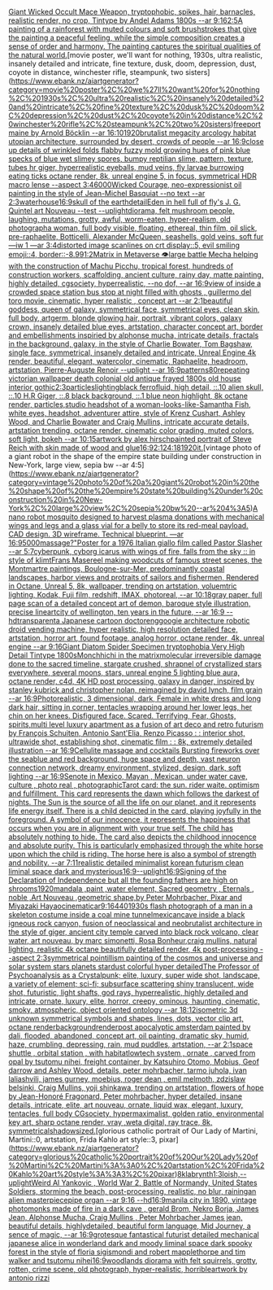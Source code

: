 [Giant Wicked Occult Mace Weapon, tryptophobic, spikes, hair, barnacles, realistic render, no crop, Tintype by Andel Adams 1800s --ar 9:16](https://www.ebank.nz/aiartgenerator?category=Giant%20Wicked%20Occult%20Mace%20Weapon%2C%20tryptophobic%2C%20spikes%2C%20hair%2C%20barnacles%2C%20realistic%20render%2C%20no%20crop%2C%20Tintype%20by%20Andel%20Adams%201800s%20--ar%209%3A16)[2:5](https://www.ebank.nz/aiartgenerator?category=2%3A5)[A painting of a rainforest with muted colours and soft brushstrokes that give the painting a peaceful feeling, while the simple composition creates a sense of order and harmony. The painting captures the spiritual qualities of the natural world.](https://www.ebank.nz/aiartgenerator?category=A%20painting%20of%20a%20rainforest%20with%20muted%20colours%20and%20soft%20brushstrokes%20that%20give%20the%20painting%20a%20peaceful%20feeling%2C%20while%20the%20simple%20composition%20creates%20a%20sense%20of%20order%20and%20harmony.%20The%20painting%20captures%20the%20spiritual%20qualities%20of%20the%20natural%20world.)[movie poster, we'll want for nothing, 1930s, ultra realistic, insanely detailed and intricate, fine texture, dusk, doom, depression, dust, coyote in distance, winchester rifle, steampunk, two sisters](https://www.ebank.nz/aiartgenerator?category=movie%20poster%2C%20we%27ll%20want%20for%20nothing%2C%201930s%2C%20ultra%20realistic%2C%20insanely%20detailed%20and%20intricate%2C%20fine%20texture%2C%20dusk%2C%20doom%2C%20depression%2C%20dust%2C%20coyote%20in%20distance%2C%20winchester%20rifle%2C%20steampunk%2C%20two%20sisters)[freeport maine by Arnold Böcklin --ar 16:10](https://www.ebank.nz/aiartgenerator?category=freeport%20maine%20by%20Arnold%20B%C3%B6cklin%20--ar%2016%3A10)[1920](https://www.ebank.nz/aiartgenerator?category=1920)[brutalist megacity arcology habitat utopian architecture, surrounded by desert, crowds of people --ar 16:9](https://www.ebank.nz/aiartgenerator?category=brutalist%20megacity%20arcology%20habitat%20utopian%20architecture%2C%20surrounded%20by%20desert%2C%20crowds%20of%20people%20--ar%2016%3A9)[close up details of wrinkled folds flabby fuzzy mold growing hues of pink blue specks of blue wet slimey spores, bumpy reptilian slime, pattern, texture, tubes hr giger, hyperrealistic eyeballs, mud veins, fly larvae burrowing eating ticks octane render, 8k, unreal engine 5, in focus, symmetrical HDR macro lense --aspect 3:4](https://www.ebank.nz/aiartgenerator?category=close%20up%20details%20of%20wrinkled%20folds%20flabby%20fuzzy%20mold%20growing%20hues%20of%20pink%20blue%20specks%20of%20blue%20wet%20slimey%20spores%2C%20bumpy%20reptilian%20slime%2C%20pattern%2C%20texture%2C%20tubes%20hr%20giger%2C%20hyperrealistic%20eyeballs%2C%20mud%20veins%2C%20fly%20larvae%20burrowing%20eating%20ticks%20octane%20render%2C%208k%2C%20unreal%20engine%205%2C%20in%20focus%2C%20symmetrical%20HDR%20macro%20lense%20--aspect%203%3A4)[6000](https://www.ebank.nz/aiartgenerator?category=6000)[Wicked Courage, neo-expressionist oil painting in the style of Jean-Michel Basquiat --no text --ar 2:3](https://www.ebank.nz/aiartgenerator?category=Wicked%20Courage%2C%20neo-expressionist%20oil%20painting%20in%20the%20style%20of%20Jean-Michel%20Basquiat%20--no%20text%20--ar%202%3A3)[waterhouse](https://www.ebank.nz/aiartgenerator?category=waterhouse)[16:9](https://www.ebank.nz/aiartgenerator?category=16%3A9)[skull of the earth](https://www.ebank.nz/aiartgenerator?category=skull%20of%20the%20earth)[detail](https://www.ebank.nz/aiartgenerator?category=detail)[](https://www.ebank.nz/aiartgenerator?category=)[Eden in hell full of fly's J. G. Quintel art Nouveau --test --uplight](https://www.ebank.nz/aiartgenerator?category=Eden%20in%20hell%20full%20of%20fly%27s%20J.%20G.%20Quintel%20art%20Nouveau%20--test%20--uplight)[diorama, felt mushroom people, laughing, mutations, grotty, awful, worm-eaten, hyper-realism, old photograph](https://www.ebank.nz/aiartgenerator?category=diorama%2C%20felt%20mushroom%20people%2C%20laughing%2C%20mutations%2C%20grotty%2C%20awful%2C%20worm-eaten%2C%20hyper-realism%2C%20old%20photograph)[a woman, full body visible, floating, ethereal, thin film, oil slick, pre-raphaelite, Botticelli, Alexander McQueen, seashells, gold veins, soft fur —iw 1 —ar 3:4](https://www.ebank.nz/aiartgenerator?category=a%20woman%2C%20full%20body%20visible%2C%20floating%2C%20ethereal%2C%20thin%20film%2C%20oil%20slick%2C%20pre-raphaelite%2C%20Botticelli%2C%20Alexander%20McQueen%2C%20seashells%2C%20gold%20veins%2C%20soft%20fur%20%E2%80%94iw%201%20%E2%80%94ar%203%3A4)[distorted image scanlines on crt display::5, evil smiling emoji::4, border::-8.99](https://www.ebank.nz/aiartgenerator?category=distorted%20image%20scanlines%20on%20crt%20display%3A%3A5%2C%20evil%20smiling%20emoji%3A%3A4%2C%20border%3A%3A-8.99)[1:2](https://www.ebank.nz/aiartgenerator?category=1%3A2)[Matrix in Metaverse 👁](https://www.ebank.nz/aiartgenerator?category=Matrix%20in%20Metaverse%20%F0%9F%91%81)[large battle Mecha helping with the construction of Machu Picchu, tropical forest, hundreds of construction workers, scaffolding, ancient culture, rainy day, matte painting, highly detailed, cgsociety, hyperrealistic, --no dof, --ar 16:9](https://www.ebank.nz/aiartgenerator?category=large%20battle%20Mecha%20helping%20with%20the%20construction%20of%20Machu%20Picchu%2C%20tropical%20forest%2C%20hundreds%20of%20construction%20workers%2C%20scaffolding%2C%20ancient%20culture%2C%20rainy%20day%2C%20matte%20painting%2C%20highly%20detailed%2C%20cgsociety%2C%20hyperrealistic%2C%20--no%20dof%2C%20--ar%2016%3A9)[view of inside a crowded space station bus stop at night filled with ghosts , guillermo del toro movie, cinematic, hyper realistic , concept art --ar 2:1](https://www.ebank.nz/aiartgenerator?category=view%20of%20inside%20a%20crowded%20space%20station%20bus%20stop%20at%20night%20filled%20with%20ghosts%20%2C%20guillermo%20del%20toro%20movie%2C%20cinematic%2C%20hyper%20realistic%20%2C%20concept%20art%20--ar%202%3A1)[beautiful goddess, queen of galaxy, symmetrical face, symmetrical eyes, clean skin, full body, artgerm, blonde glowing hair, portrait, vibrant colors, galaxy crown, insanely detailed blue eyes, artstation, character concept art, border and embellishments inspiried by alphonse mucha, intricate details, fractals in the background, galaxy, in the style of Charlie Bowater, Tom Bagshaw, single face, symmetrical, insanely detailed and intricate, Unreal Engine 4k render, beautiful, elegant, watercolor, cinematic, Raphaelite, headroom, artstation, Pierre-Auguste Renoir --uplight --ar 16:9](https://www.ebank.nz/aiartgenerator?category=beautiful%20goddess%2C%20queen%20of%20galaxy%2C%20symmetrical%20face%2C%20symmetrical%20eyes%2C%20clean%20skin%2C%20full%20body%2C%20artgerm%2C%20blonde%20glowing%20hair%2C%20portrait%2C%20vibrant%20colors%2C%20galaxy%20crown%2C%20insanely%20detailed%20blue%20eyes%2C%20artstation%2C%20character%20concept%20art%2C%20border%20and%20embellishments%20inspiried%20by%20alphonse%20mucha%2C%20intricate%20details%2C%20fractals%20in%20the%20background%2C%20galaxy%2C%20in%20the%20style%20of%20Charlie%20Bowater%2C%20Tom%20Bagshaw%2C%20single%20face%2C%20symmetrical%2C%20insanely%20detailed%20and%20intricate%2C%20Unreal%20Engine%204k%20render%2C%20beautiful%2C%20elegant%2C%20watercolor%2C%20cinematic%2C%20Raphaelite%2C%20headroom%2C%20artstation%2C%20Pierre-Auguste%20Renoir%20--uplight%20--ar%2016%3A9)[patterns](https://www.ebank.nz/aiartgenerator?category=patterns)[80](https://www.ebank.nz/aiartgenerator?category=80)[repeating victorian wallpaper death colonial old antique frayed 1800s old house interior gothic](https://www.ebank.nz/aiartgenerator?category=repeating%20victorian%20wallpaper%20death%20colonial%20old%20antique%20frayed%201800s%20old%20house%20interior%20gothic)[2:3](https://www.ebank.nz/aiartgenerator?category=2%3A3)[particles](https://www.ebank.nz/aiartgenerator?category=particles)[lighting](https://www.ebank.nz/aiartgenerator?category=lighting)[black ferrofluid, high detail, ::.10 alien skull, ::.10 H.R Giger, ::.8 black background, ::.1 blue neon highlight, 8k octane render, particles,](https://www.ebank.nz/aiartgenerator?category=black%20ferrofluid%2C%20high%20detail%2C%20%3A%3A.10%20alien%20skull%2C%20%3A%3A.10%20H.R%20Giger%2C%20%3A%3A.8%20black%20background%2C%20%3A%3A.1%20blue%20neon%20highlight%2C%208k%20octane%20render%2C%20particles%2C)[studio headshot of a woman-looks-like-Samantha Fish, white eyes, headshot, adventurer attire, style of Krenz Cushart, Ashley Wood, and Charlie Bowater and Craig Mullins, intricate accurate details, artstation trending, octane render, cinematic color grading, muted colors, soft light, bokeh --ar 10:15](https://www.ebank.nz/aiartgenerator?category=studio%20headshot%20of%20a%20woman-looks-like-Samantha%20Fish%2C%20white%20eyes%2C%20headshot%2C%20adventurer%20attire%2C%20style%20of%20Krenz%20Cushart%2C%20Ashley%20Wood%2C%20and%20Charlie%20Bowater%20and%20Craig%20Mullins%2C%20intricate%20accurate%20details%2C%20artstation%20trending%2C%20octane%20render%2C%20cinematic%20color%20grading%2C%20muted%20colors%2C%20soft%20light%2C%20bokeh%20--ar%2010%3A15)[artwork by alex hirsch](https://www.ebank.nz/aiartgenerator?category=artwork%20by%20alex%20hirsch)[painted portrait of Steve Reich with skin made of wood and glue](https://www.ebank.nz/aiartgenerator?category=painted%20portrait%20of%20Steve%20Reich%20with%20skin%20made%20of%20wood%20and%20glue)[16:9](https://www.ebank.nz/aiartgenerator?category=16%3A9)[2:1](https://www.ebank.nz/aiartgenerator?category=2%3A1)[24:18](https://www.ebank.nz/aiartgenerator?category=24%3A18)[1920](https://www.ebank.nz/aiartgenerator?category=1920)[it.](https://www.ebank.nz/aiartgenerator?category=it.)[vintage photo of a giant robot in the shape of the empire state building under construction in New-York, large view, sepia bw --ar 4:5](https://www.ebank.nz/aiartgenerator?category=vintage%20photo%20of%20a%20giant%20robot%20in%20the%20shape%20of%20the%20empire%20state%20building%20under%20construction%20in%20New-York%2C%20large%20view%2C%20sepia%20bw%20--ar%204%3A5)[A nano robot mosquito designed to harvest plasma donations with mechanical wings and legs and a glass vial for a belly to store its red-meal payload. CAD design. 3D wireframe. Technical blueprint. —ar 16:9](https://www.ebank.nz/aiartgenerator?category=A%20nano%20robot%20mosquito%20designed%20to%20harvest%20plasma%20donations%20with%20mechanical%20wings%20and%20legs%20and%20a%20glass%20vial%20for%20a%20belly%20to%20store%20its%20red-meal%20payload.%20CAD%20design.%203D%20wireframe.%20Technical%20blueprint.%20%E2%80%94ar%2016%3A9)[5000](https://www.ebank.nz/aiartgenerator?category=5000)[massage?"](https://www.ebank.nz/aiartgenerator?category=massage%3F%22)[Poster for a 1976 Italian giallo film called Pastor Slasher --ar 5:7](https://www.ebank.nz/aiartgenerator?category=Poster%20for%20a%201976%20Italian%20giallo%20film%20called%20Pastor%20Slasher%20--ar%205%3A7)[cyberpunk, cyborg icarus with wings of fire, falls from the sky :: in style of klimt](https://www.ebank.nz/aiartgenerator?category=cyberpunk%2C%20cyborg%20icarus%20with%20wings%20of%20fire%2C%20falls%20from%20the%20sky%20%3A%3A%20in%20style%20of%20klimt)[Frans Masereel making woodcuts of famous street scenes, the Montmartre paintings, Boulogne-sur-Mer, predominantly coastal landscapes, harbor views and protraits of sailors and fishermen, Rendered in Octane, Unreal 5, 8k, wallpaper, trending on artstation, voluemtric lighting, Kodak, Fuji film, redshift, IMAX, photoreal, --ar 10:18](https://www.ebank.nz/aiartgenerator?category=Frans%20Masereel%20making%20woodcuts%20of%20famous%20street%20scenes%2C%20the%20Montmartre%20paintings%2C%20Boulogne-sur-Mer%2C%20predominantly%20coastal%20landscapes%2C%20harbor%20views%20and%20protraits%20of%20sailors%20and%20fishermen%2C%20Rendered%20in%20Octane%2C%20Unreal%205%2C%208k%2C%20wallpaper%2C%20trending%20on%20artstation%2C%20voluemtric%20lighting%2C%20Kodak%2C%20Fuji%20film%2C%20redshift%2C%20IMAX%2C%20photoreal%2C%20--ar%2010%3A18)[gray paper, full page scan of a detailed concept art of demon, baroque style illustration, precise lineart](https://www.ebank.nz/aiartgenerator?category=gray%20paper%2C%20full%20page%20scan%20of%20a%20detailed%20concept%20art%20of%20demon%2C%20baroque%20style%20illustration%2C%20precise%20lineart)[city of wellington, ten years in the future, --ar 16:9 --hd](https://www.ebank.nz/aiartgenerator?category=city%20of%20wellington%2C%20ten%20years%20in%20the%20future%2C%20--ar%2016%3A9%20--hd)[transparent](https://www.ebank.nz/aiartgenerator?category=transparent)[a Japanese cartoon doctor](https://www.ebank.nz/aiartgenerator?category=a%20Japanese%20cartoon%20doctor)[eng](https://www.ebank.nz/aiartgenerator?category=eng)[googie architecture robotic droid vending machine, hyper realistic, high resolution detailed face, artstation, horror art, found footage, analog horror, octane render, 4k, unreal engine --ar 9:16](https://www.ebank.nz/aiartgenerator?category=googie%20architecture%20robotic%20droid%20vending%20machine%2C%20hyper%20realistic%2C%20high%20resolution%20detailed%20face%2C%20artstation%2C%20horror%20art%2C%20found%20footage%2C%20analog%20horror%2C%20octane%20render%2C%204k%2C%20unreal%20engine%20--ar%209%3A16)[Giant Diatom Spider Specimen tryptophobia Very High Detail Tintype 1800s](https://www.ebank.nz/aiartgenerator?category=Giant%20Diatom%20Spider%20Specimen%20tryptophobia%20Very%20High%20Detail%20Tintype%201800s)[Monchhichi in the matrix](https://www.ebank.nz/aiartgenerator?category=Monchhichi%20in%20the%20matrix)[molecular irreversible damage done to the sacred timeline, stargate crushed, shrapnel of crystallized stars everywhere, several moons, stars, unreal engine 5 lighting blue aura, octane render, c4d, 4K HD post processing, galaxy in danger, inspired by stanley kubrick and christopher nolan, reimagined by david lynch, film grain --ar 16:9](https://www.ebank.nz/aiartgenerator?category=molecular%20irreversible%20damage%20done%20to%20the%20sacred%20timeline%2C%20stargate%20crushed%2C%20shrapnel%20of%20crystallized%20stars%20everywhere%2C%20several%20moons%2C%20stars%2C%20unreal%20engine%205%20lighting%20blue%20aura%2C%20octane%20render%2C%20c4d%2C%204K%20HD%20post%20processing%2C%20galaxy%20in%20danger%2C%20inspired%20by%20stanley%20kubrick%20and%20christopher%20nolan%2C%20reimagined%20by%20david%20lynch%2C%20film%20grain%20--ar%2016%3A9)[Photorealistic, 3 dimensional, dark, Female in white dress and long dark hair, sitting in corner, tentacles wrapping around her lower legs, her chin on her knees. Disfigured face. Scared. Terrifying, Fear,  Ghosts, spirits,](https://www.ebank.nz/aiartgenerator?category=Photorealistic%2C%203%20dimensional%2C%20dark%2C%20Female%20in%20white%20dress%20and%20long%20dark%20hair%2C%20sitting%20in%20corner%2C%20tentacles%20wrapping%20around%20her%20lower%20legs%2C%20her%20chin%20on%20her%20knees.%20Disfigured%20face.%20Scared.%20Terrifying%2C%20Fear%2C%20%20Ghosts%2C%20spirits%2C)[multi level luxury apartment as a fusion of art deco and retro futurism by François Schuiten, Antonio Sant'Elia, Renzo Picasso : : interior shot, ultrawide shot, establishing shot, cinematic film : : 8k, extremely detailed illustration --ar 16:9](https://www.ebank.nz/aiartgenerator?category=multi%20level%20luxury%20apartment%20as%20a%20fusion%20of%20art%20deco%20and%20retro%20futurism%20by%20Fran%C3%A7ois%20Schuiten%2C%20Antonio%20Sant%27Elia%2C%20Renzo%20Picasso%20%3A%20%3A%20interior%20shot%2C%20ultrawide%20shot%2C%20establishing%20shot%2C%20cinematic%20film%20%3A%20%3A%208k%2C%20extremely%20detailed%20illustration%20--ar%2016%3A9)[Cellulite massage and cocktails Bursting fireworks over the sea](https://www.ebank.nz/aiartgenerator?category=Cellulite%20massage%20and%20cocktails%20Bursting%20fireworks%20over%20the%20sea)[blue and red background, huge space and depth, vast neuron connection network, dreamy environment, stylized, design, dark, soft lighting --ar 16:9](https://www.ebank.nz/aiartgenerator?category=blue%20and%20red%20background%2C%20huge%20space%20and%20depth%2C%20vast%20neuron%20connection%20network%2C%20dreamy%20environment%2C%20stylized%2C%20design%2C%20dark%2C%20soft%20lighting%20--ar%2016%3A9)[Senote in Mexico, Mayan , Mexican, under water cave, culture , photo real , photographic](https://www.ebank.nz/aiartgenerator?category=Senote%20in%20Mexico%2C%20Mayan%20%2C%20Mexican%2C%20under%20water%20cave%2C%20culture%20%2C%20photo%20real%20%2C%20photographic)[Tarot card: the sun. rider waite. optimism and fulfillment. This card represents the dawn which follows the darkest of nights. The Sun is the source of all the life on our planet, and it represents life energy itself. There is a child depicted in the card, playing joyfully in the foreground. A symbol of our innocence, it represents the happiness that occurs when you are in alignment with your true self. The child has absolutely nothing to hide. The card also depicts the childhood innocence and absolute purity. This is particularly emphasized through the white horse upon which the child is riding. The horse here is also a symbol of strength and nobility. --ar 7:11](https://www.ebank.nz/aiartgenerator?category=Tarot%20card%3A%20the%20sun.%20rider%20waite.%20optimism%20and%20fulfillment.%20This%20card%20represents%20the%20dawn%20which%20follows%20the%20darkest%20of%20nights.%20The%20Sun%20is%20the%20source%20of%20all%20the%20life%20on%20our%20planet%2C%20and%20it%20represents%20life%20energy%20itself.%20There%20is%20a%20child%20depicted%20in%20the%20card%2C%20playing%20joyfully%20in%20the%20foreground.%20A%20symbol%20of%20our%20innocence%2C%20it%20represents%20the%20happiness%20that%20occurs%20when%20you%20are%20in%20alignment%20with%20your%20true%20self.%20The%20child%20has%20absolutely%20nothing%20to%20hide.%20The%20card%20also%20depicts%20the%20childhood%20innocence%20and%20absolute%20purity.%20This%20is%20particularly%20emphasized%20through%20the%20white%20horse%20upon%20which%20the%20child%20is%20riding.%20The%20horse%20here%20is%20also%20a%20symbol%20of%20strength%20and%20nobility.%20--ar%207%3A11)[realistic detailed minimalist korean futurism clean liminal space dark and mysterious](https://www.ebank.nz/aiartgenerator?category=realistic%20detailed%20minimalist%20korean%20futurism%20clean%20liminal%20space%20dark%20and%20mysterious)[16:9](https://www.ebank.nz/aiartgenerator?category=16%3A9)[--uplight](https://www.ebank.nz/aiartgenerator?category=--uplight)[16:9](https://www.ebank.nz/aiartgenerator?category=16%3A9)[Signing of the Declaration of Independence but all the founding fathers are high on shrooms](https://www.ebank.nz/aiartgenerator?category=Signing%20of%20the%20Declaration%20of%20Independence%20but%20all%20the%20founding%20fathers%20are%20high%20on%20shrooms)[1920](https://www.ebank.nz/aiartgenerator?category=1920)[mandala ,paint ,water element, Sacred geometry , Eternals , noble ,Art Nouveau ,geometric shape,by Peter Mohrbacher, Pixar and Miyazaki Hayao](https://www.ebank.nz/aiartgenerator?category=mandala%20%2Cpaint%20%2Cwater%20element%2C%20Sacred%20geometry%20%2C%20Eternals%20%2C%20noble%20%2CArt%20Nouveau%20%2Cgeometric%20shape%2Cby%20Peter%20Mohrbacher%2C%20Pixar%20and%20Miyazaki%20Hayao)[cinematic](https://www.ebank.nz/aiartgenerator?category=cinematic)[ar9:16](https://www.ebank.nz/aiartgenerator?category=ar9%3A16)[440](https://www.ebank.nz/aiartgenerator?category=440)[1930s flash photograph of a man in a skeleton costume inside a coal mine tunnel](https://www.ebank.nz/aiartgenerator?category=1930s%20flash%20photograph%20of%20a%20man%20in%20a%20skeleton%20costume%20inside%20a%20coal%20mine%20tunnel)[mexican](https://www.ebank.nz/aiartgenerator?category=mexican)[](https://www.ebank.nz/aiartgenerator?category=)[cave inside a black igneous rock canyon, fusion of neoclassical and neobrutalist architecture in the style of giger, ancient city temple carved into black rock volcano, clear water, art nouveau, by marc simonetti, Rosa Bonheur,craig mullins, natural lighting, realistic 4k octane beautifully detailed render, 4k post-processing --aspect 2:3](https://www.ebank.nz/aiartgenerator?category=cave%20inside%20a%20black%20igneous%20rock%20canyon%2C%20fusion%20of%20neoclassical%20and%20neobrutalist%20architecture%20in%20the%20style%20of%20giger%2C%20ancient%20city%20temple%20carved%20into%20black%20rock%20volcano%2C%20clear%20water%2C%20art%20nouveau%2C%20by%20marc%20simonetti%2C%20Rosa%20Bonheur%2Ccraig%20mullins%2C%20natural%20lighting%2C%20realistic%204k%20octane%20beautifully%20detailed%20render%2C%204k%20post-processing%20--aspect%202%3A3)[symmetrical pointillism painting of the cosmos and universe and solar system stars planets stardust colorful hyper detailed](https://www.ebank.nz/aiartgenerator?category=symmetrical%20pointillism%20painting%20of%20the%20cosmos%20and%20universe%20and%20solar%20system%20stars%20planets%20stardust%20colorful%20hyper%20detailed)[The Professor of Psychoanalysis as a Crystalpunk;  elite, luxury, super wide shot, landscape, a variety of element;  sci-fi; subsurface scattering shiny translucent, wide shot, futuristic, light shafts, god rays, hyperrealistic, highly detailed and intricate, ornate, luxury, elite, horror, creepy, ominous, haunting, cinematic, smoky, atmospheric, object oriented ontology --ar 18:12](https://www.ebank.nz/aiartgenerator?category=The%20Professor%20of%20Psychoanalysis%20as%20a%20Crystalpunk%3B%20%20elite%2C%20luxury%2C%20super%20wide%20shot%2C%20landscape%2C%20a%20variety%20of%20element%3B%20%20sci-fi%3B%20subsurface%20scattering%20shiny%20translucent%2C%20wide%20shot%2C%20futuristic%2C%20light%20shafts%2C%20god%20rays%2C%20hyperrealistic%2C%20highly%20detailed%20and%20intricate%2C%20ornate%2C%20luxury%2C%20elite%2C%20horror%2C%20creepy%2C%20ominous%2C%20haunting%2C%20cinematic%2C%20smoky%2C%20atmospheric%2C%20object%20oriented%20ontology%20--ar%2018%3A12)[isometric 3d unknown symmetrical symbols  and shapes, lines, dots, vector clip art, octane render](https://www.ebank.nz/aiartgenerator?category=isometric%203d%20unknown%20symmetrical%20symbols%20%20and%20shapes%2C%20lines%2C%20dots%2C%20vector%20clip%20art%2C%20octane%20render)[background](https://www.ebank.nz/aiartgenerator?category=background)[render](https://www.ebank.nz/aiartgenerator?category=render)[post apocalyptic amsterdam painted by dali, flooded, abandoned, concept art, oil painting, dramatic sky, humid, haze, crumbling, depressing, rain, mud puddles, artstation, --ar 2:1](https://www.ebank.nz/aiartgenerator?category=post%20apocalyptic%20amsterdam%20painted%20by%20dali%2C%20flooded%2C%20abandoned%2C%20concept%20art%2C%20oil%20painting%2C%20dramatic%20sky%2C%20humid%2C%20haze%2C%20crumbling%2C%20depressing%2C%20rain%2C%20mud%20puddles%2C%20artstation%2C%20--ar%202%3A1)[space shuttle , orbital station , with habitatlowtech system , ornate , carved from opal by tsutomu nihei, freight container, by Katsuhiro Otomo, Mobius, Geof darrow and Ashley Wood, details, peter mohrbacher, tarmo juhola, ivan laliashvili, james gurney, moebius, roger dean , emil melmoth, zdzislaw belsinki, Craig Mullins, yoji shinkawa, trending on artstation, flowers of hope by Jean-Honoré Fragonard, Peter mohrbacher, hyper detailed, insane details, intricate, elite, art nouveau, ornate, liquid wax, elegant, luxury, tentacles, full body CGsociety, hypermaximalist, golden ratio, environmental key art, sharp octane render, vray ,weta digital, ray trace, 8k, symmetrical](https://www.ebank.nz/aiartgenerator?category=space%20shuttle%20%2C%20orbital%20station%20%2C%20with%20habitatlowtech%20system%20%2C%20ornate%20%2C%20carved%20from%20opal%20by%20tsutomu%20nihei%2C%20freight%20container%2C%20by%20Katsuhiro%20Otomo%2C%20Mobius%2C%20Geof%20darrow%20and%20Ashley%20Wood%2C%20details%2C%20peter%20mohrbacher%2C%20tarmo%20juhola%2C%20ivan%20laliashvili%2C%20james%20gurney%2C%20moebius%2C%20roger%20dean%20%2C%20emil%20melmoth%2C%20zdzislaw%20belsinki%2C%20Craig%20Mullins%2C%20yoji%20shinkawa%2C%20trending%20on%20artstation%2C%20flowers%20of%20hope%20by%20Jean-Honor%C3%A9%20Fragonard%2C%20Peter%20mohrbacher%2C%20hyper%20detailed%2C%20insane%20details%2C%20intricate%2C%20elite%2C%20art%20nouveau%2C%20ornate%2C%20liquid%20wax%2C%20elegant%2C%20luxury%2C%20tentacles%2C%20full%20body%20CGsociety%2C%20hypermaximalist%2C%20golden%20ratio%2C%20environmental%20key%20art%2C%20sharp%20octane%20render%2C%20vray%20%2Cweta%20digital%2C%20ray%20trace%2C%208k%2C%20symmetrical)[shadow](https://www.ebank.nz/aiartgenerator?category=shadow)[sized.](https://www.ebank.nz/aiartgenerator?category=sized.)[glorious catholic portrait of Our Lady of Martini, Martini::0, artstation, Frida Kahlo art style::3, pixar](https://www.ebank.nz/aiartgenerator?category=glorious%20catholic%20portrait%20of%20Our%20Lady%20of%20Martini%2C%20Martini%3A%3A0%2C%20artstation%2C%20Frida%20Kahlo%20art%20style%3A%3A3%2C%20pixar)[8k](https://www.ebank.nz/aiartgenerator?category=8k)[labrynth](https://www.ebank.nz/aiartgenerator?category=labrynth)[1:3](https://www.ebank.nz/aiartgenerator?category=1%3A3)[loish,](https://www.ebank.nz/aiartgenerator?category=loish%2C)[--uplight](https://www.ebank.nz/aiartgenerator?category=--uplight)[Weird Al Yankovic , World War 2, Battle of Normandy, United States Soldiers, storming the beach, post-processing, realistic, no blur, raining](https://www.ebank.nz/aiartgenerator?category=Weird%20Al%20Yankovic%20%2C%20World%20War%202%2C%20Battle%20of%20Normandy%2C%20United%20States%20Soldiers%2C%20storming%20the%20beach%2C%20post-processing%2C%20realistic%2C%20no%20blur%2C%20raining)[an alien masterpiece](https://www.ebank.nz/aiartgenerator?category=an%20alien%20masterpiece)[pipe organ --ar 9:16 --hd](https://www.ebank.nz/aiartgenerator?category=pipe%20organ%20--ar%209%3A16%20--hd)[16:9](https://www.ebank.nz/aiartgenerator?category=16%3A9)[manila city in 1890, vintage photo](https://www.ebank.nz/aiartgenerator?category=manila%20city%20in%201890%2C%20vintage%20photo)[monks made of fire in a dark cave , gerald Brom, Nekro Borja, James Jean, Alphonse Mucha, Craig Mullins , Peter Mohrbacher James jean, beautiful details, highlydetailed, beautiful form language, Mid Journey, a sence of magic, --ar 16:9](https://www.ebank.nz/aiartgenerator?category=monks%20made%20of%20fire%20in%20a%20dark%20cave%20%2C%20gerald%20Brom%2C%20Nekro%20Borja%2C%20James%20Jean%2C%20Alphonse%20Mucha%2C%20Craig%20Mullins%20%2C%20Peter%20Mohrbacher%20James%20jean%2C%20beautiful%20details%2C%20highlydetailed%2C%20beautiful%20form%20language%2C%20Mid%20Journey%2C%20a%20sence%20of%20magic%2C%20--ar%2016%3A9)[grotesque fantastical futurist detailed mechanical japanese alice in wonderland dark and moody liminal space dark spooky forest in the style of floria sigismondi and robert mapplethorpe and tim walker and tsutomu nihei](https://www.ebank.nz/aiartgenerator?category=grotesque%20fantastical%20futurist%20detailed%20mechanical%20japanese%20alice%20in%20wonderland%20dark%20and%20moody%20liminal%20space%20dark%20spooky%20forest%20in%20the%20style%20of%20floria%20sigismondi%20and%20robert%20mapplethorpe%20and%20tim%20walker%20and%20tsutomu%20nihei)[16:9](https://www.ebank.nz/aiartgenerator?category=16%3A9)[woodlands diorama with felt squirrels, grotty, rotten, crime scene, old photograph, hyper-realistic, horrible](https://www.ebank.nz/aiartgenerator?category=woodlands%20diorama%20with%20felt%20squirrels%2C%20grotty%2C%20rotten%2C%20crime%20scene%2C%20old%20photograph%2C%20hyper-realistic%2C%20horrible)[artwork by antonio rizzi](https://www.ebank.nz/aiartgenerator?category=artwork%20by%20antonio%20rizzi)